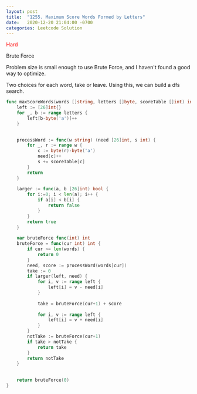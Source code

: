 ```yaml
---
layout: post
title:  "1255. Maximum Score Words Formed by Letters"
date:   2020-12-20 21:04:00 -0700
categories: Leetcode Solution
---
```


<span style="color:red">Hard</span>

Brute Force

Problem size is small enough to use Brute Force, and I haven't found a good way to optimize.

Two choices for each word, take or leave. Using this, we can build a dfs search.

```go
func maxScoreWords(words []string, letters []byte, scoreTable []int) int {
    left := [26]int{}
    for _, b := range letters {
        left[b-byte('a')]++
    }

    
    processWord := func(w string) (need [26]int, s int) {
        for _, r := range w {
            c := byte(r)-byte('a')
            need[c]++
            s += scoreTable[c]
        }
        return 
    }
    
    larger := func(a, b [26]int) bool {
        for i:=0; i < len(a); i++ {
            if a[i] < b[i] {
                return false
            }
        }
        return true
    }
    
    var bruteForce func(int) int
    bruteForce = func(cur int) int {
        if cur >= len(words) {
            return 0
        }
        need, score := processWord(words[cur])
        take := 0
        if larger(left, need) {
            for i, v := range left {
                left[i] = v - need[i]
            }
            
            take = bruteForce(cur+1) + score
            
            for i, v := range left {
                left[i] = v + need[i]
            }
        }
        notTake := bruteForce(cur+1)
        if take > notTake {
            return take
        }
        return notTake
    }
    
    
    return bruteForce(0)
}
```